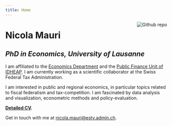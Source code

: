 ```yaml
---
title: Home
---
```


[<img src="/./images/CV_photo.jpg" style="max-width:40%;min-width:40px;float:right;" alt="Github repo" />](https://github.com/yihui/hugo-xmin)

# Nicola Mauri

## _PhD in Economics, University of Lausanne_

I am affiliated to the [Economics Department](https://www.unil.ch/de/en/home.html) and the [Public Finance Unit of IDHEAP](https://www.unil.ch/idheap/en/home/menuinst/unitescompetences/finances-publiques.html). I am currently working as a scientific collaborator at the Swiss Federal Tax Administration.

I am interested in public and regional economics, in particular topics related to fiscal federalism and tax-competition. I am fascinated by data analysis and visualization, econometric methods and policy-evaluation. 

**[Detailed CV](/./images/CV_2022.pdf).**

Get in touch with me at [nicola.mauri@estv.admin.ch](mailto:nicola.mauri@estv.admin.ch).

